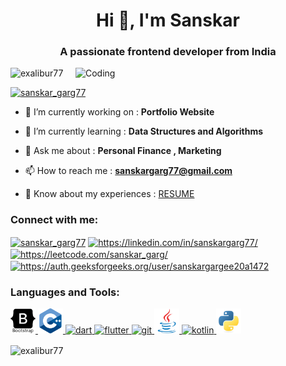 

<h1 align="center">Hi 👋, I'm Sanskar</h1>
<h3 align="center">A passionate frontend developer from India</h3>

<img align="right" alt="Coding" width="400" src="https://camo.githubusercontent.com/8bf6f6d78abc81fcf9c49f10649423e73ea44bc248e83aaae8759d401c829a84/68747470733a2f2f70687973696373677572756b756c2e66696c65732e776f726470726573732e636f6d2f323031392f30322f6368617261637465722d312e676966">

<p align="left"> <img src="https://komarev.com/ghpvc/?username=exalibur77&label=Profile%20views&color=0e75b6&style=flat" alt="exalibur77" /> </p>

<p align="left"> <a href="https://twitter.com/sanskar_garg77" target="blank"><img src="https://img.shields.io/twitter/follow/sanskar_garg77?logo=twitter&style=for-the-badge" alt="sanskar_garg77" /></a> </p>

- 🔭 I’m currently working on : **Portfolio Website**

- 🌱 I’m currently learning : **Data Structures and Algorithms**

- 💬 Ask me about : **Personal Finance , Marketing**

- 📫 How to reach me : **sanskargarg77@gmail.com**

- 📄 Know about my experiences : [RESUME](https://docs.google.com/document/d/1vjOnTx4LHbK7MuekEzURJsq5uGSX0zd2/edit?usp=sharing&ouid=100148094798637732684&rtpof=true&sd=true)

<h3 align="left">Connect with me:</h3>
<p align="left">
<a href="https://twitter.com/sanskar_garg77" target="blank"><img align="center" src="https://raw.githubusercontent.com/rahuldkjain/github-profile-readme-generator/master/src/images/icons/Social/twitter.svg" alt="sanskar_garg77" height="30" width="40" /></a>
<a href="https://linkedin.com/in/sanskargarg77/" target="blank"><img align="center" src="https://raw.githubusercontent.com/rahuldkjain/github-profile-readme-generator/master/src/images/icons/Social/linked-in-alt.svg" alt="https://linkedin.com/in/sanskargarg77/" height="30" width="40" /></a>
<a href="https://leetcode.com/sanskar_garg/" target="blank"><img align="center" src="https://raw.githubusercontent.com/rahuldkjain/github-profile-readme-generator/master/src/images/icons/Social/leet-code.svg" alt="https://leetcode.com/sanskar_garg/" height="30" width="40" /></a>
<a href="https://auth.geeksforgeeks.org/user/https://auth.geeksforgeeks.org/user/sanskargargee20a1472" target="blank"><img align="center" src="https://raw.githubusercontent.com/rahuldkjain/github-profile-readme-generator/master/src/images/icons/Social/geeks-for-geeks.svg" alt="https://auth.geeksforgeeks.org/user/sanskargargee20a1472" height="30" width="40" /></a>
</p>

<h3 align="left">Languages and Tools:</h3>
<p align="left"> <a href="https://getbootstrap.com" target="_blank" rel="noreferrer"> <img src="https://raw.githubusercontent.com/devicons/devicon/master/icons/bootstrap/bootstrap-plain-wordmark.svg" alt="bootstrap" width="40" height="40"/> </a> <a href="https://www.w3schools.com/cpp/" target="_blank" rel="noreferrer"> <img src="https://raw.githubusercontent.com/devicons/devicon/master/icons/cplusplus/cplusplus-original.svg" alt="cplusplus" width="40" height="40"/> </a> <a href="https://dart.dev" target="_blank" rel="noreferrer"> <img src="https://www.vectorlogo.zone/logos/dartlang/dartlang-icon.svg" alt="dart" width="40" height="40"/> </a> <a href="https://flutter.dev" target="_blank" rel="noreferrer"> <img src="https://www.vectorlogo.zone/logos/flutterio/flutterio-icon.svg" alt="flutter" width="40" height="40"/> </a> <a href="https://git-scm.com/" target="_blank" rel="noreferrer"> <img src="https://www.vectorlogo.zone/logos/git-scm/git-scm-icon.svg" alt="git" width="40" height="40"/> </a> <a href="https://www.java.com" target="_blank" rel="noreferrer"> <img src="https://raw.githubusercontent.com/devicons/devicon/master/icons/java/java-original.svg" alt="java" width="40" height="40"/> </a> <a href="https://kotlinlang.org" target="_blank" rel="noreferrer"> <img src="https://www.vectorlogo.zone/logos/kotlinlang/kotlinlang-icon.svg" alt="kotlin" width="40" height="40"/> </a>  </a> <a href="https://www.python.org" target="_blank" rel="noreferrer"> <img src="https://raw.githubusercontent.com/devicons/devicon/master/icons/python/python-original.svg" alt="python" width="40" height="40"/> </a> 


<p><img align="center" src="https://github-readme-streak-stats.herokuapp.com/?user=exalibur77&" alt="exalibur77" /></p>

